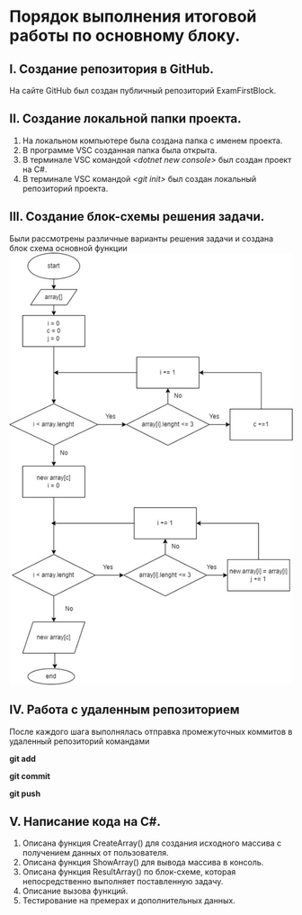 # Порядок выполнения итоговой работы по основному блоку.
## I. Создание репозитория в GitHub.
На сайте GitHub был создан публичный репозиторий ExamFirstBlock.

## II. Создание локальной папки проекта.
1. На локальном компьютере была создана папка с именем проекта.
2. В программе VSC созданная папка была открыта.
3. В терминале VSC командой *\<dotnet new console>* был создан проект на C#.
4. В терминале VSC командой *\<git init>* был создан локальный репозиторий проекта.

## III. Cоздание блок-схемы решения задачи.
Были рассмотрены различные варианты решения задачи и создана блок схема основной функции 
![Блок-схема](/Diagram.jpg)

## IV. Работа с удаленным репозиторием
После каждого шага выполнялась отправка промежуточных коммитов в удаленный репозиторий командами

**git add**

**git commit**

**git push**

## V. Написание кода на C#.

1. Описана функция CreateArray() для создания исходного массива с получением данных от пользователя.
2. Описана функция ShowArray() для вывода массива в консоль.
3. Описана функция ResultArray() по блок-схеме, которая непосредственно выполняет поставленную задачу.
4. Описание вызова функций.
5. Тестирование на премерах и дополнительных данных.